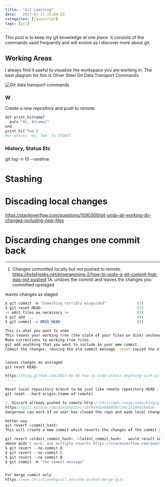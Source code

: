 ```yaml
---
title:  "Git Learning"
date:   2017-07-17 15:04:23
categories: [javascript]
tags: [git]
---
```

This post is to keep my git knowledge at one place. It consists of the commands used frequently and will evolve as I discover more about git.


## Working Areas
I always find it useful to visualize the workspace you are working in. The best diagram for this is Oliver Steel Git Data Transport Commands.

<img src="{{ site.baseurl }}/images/blog/Git-data-transport-cmds.PNG" class="fullsize-image" alt="Git data transport commands">


### W

Create a new repository and push to remote:

``` bash
def print_hi(name)
  puts "Hi, #{name}"
end
print_hi('Tom')
#=> prints 'Hi, Tom' to STDOUT.
```

### History, Status Etc
git log -n 10 --oneline

# Stashing


# Discading local changes
https://stackoverflow.com/questions/1090309/git-undo-all-working-dir-changes-including-new-files

# Discarding changes one commit back
-----------
1. Changes committed locally but not pushed to remote. https://bytefreaks.net/programming-2/how-to-undo-a-git-commit-that-was-not-pushed
1A. undoes the commit and leaves the changes you committed upstaged

leaves changes as staged
``` js
$ git commit -m "Something terribly misguided"              (1)
$ git reset HEAD~                                           (2)
<< edit files as necessary >>                               (3)
$ git add ...                                               (4)
$ git commit -c ORIG_HEAD                                   (5)
... 
This is what you want to undo
This leaves your working tree (the state of your files on disk) unchanged but undoes the commit and leaves the changes you committed unstaged (so they'll appear as "Changes not staged for commit" in git status, and you'll need to add them again before committing). If you only want to add more changes to the previous commit, or change the commit message1, you could use git reset --soft HEAD~ instead, which is like git reset HEAD~ (where HEAD~ is the same as HEAD~1) but leaves your existing changes staged.
Make corrections to working tree files.
git add anything that you want to include in your new commit.
Commit the changes, reusing the old commit message. reset copied the old head to .git/ORIG_HEAD; commit with -c ORIG_HEAD will open an editor, which initially contains the log message from the old commit and allows you to edit it. If you do not need to edit the message, you could use the -C option.


leaves changes as unstaged
git reset HEAD~

https://blog.github.com/2015-06-08-how-to-undo-almost-anything-with-git/
-----

Reset local repository branch to be just like remote repository HEAD - https://stackoverflow.com/questions/1628088/reset-local-repository-branch-to-be-just-like-remote-repository-head
git reset --hard origin/[name-of-remote]

2. Discard already pushed to remote http://christoph.ruegg.name/blog/git-howto-revert-a-commit-already-pushed-to-a-remote-reposit.html
https://gist.github.com/gunjanpatel/18f9e4d1eb609597c50c2118e416e6a6
dangerous can work if no user has cloned the repo and made local changes. e.g release branch rollback: http://christoph.ruegg.name/blog/git-howto-revert-a-commit-already-pushed-to-a-remote-reposit.html

better way:
git revert <commit_hash>
This will create a new commit which reverts the changes of the commit you specified. Note that it only reverts that specific commit, and not commits after that. If you want to revert a range of commits, you can do it like this:

git revert <oldest_commit_hash>..<latest_commit_hash>   would result in separate commits e.g  git revert e403c82...a23f612
above didn't work. use multiple reverts https://stackoverflow.com/questions/1463340/revert-multiple-git-commits
$ git revert --no-commit D
$ git revert --no-commit C
$ git revert --no-commit B
$ git commit -m "the commit message"


For merge commit only
https://www.christianengvall.se/undo-pushed-merge-git/